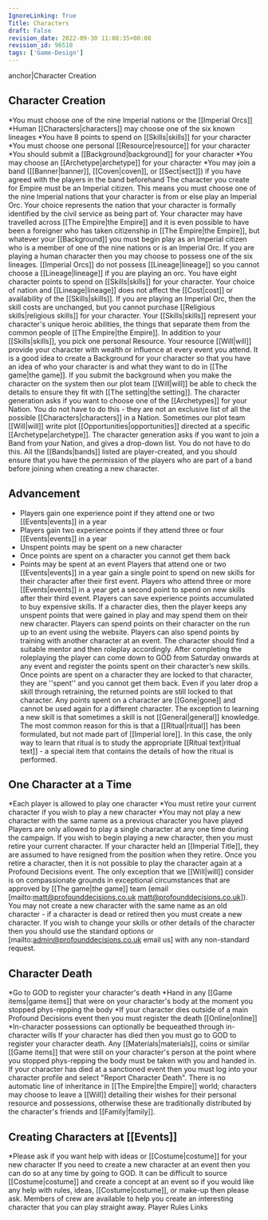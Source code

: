 ```yaml
---
IgnoreLinking: True
Title: Characters
draft: False
revision_date: 2022-09-30 11:08:35+00:00
revision_id: 96510
tags: ['Game-Design']
---
```


anchor|Character Creation
## Character Creation
*You must choose one of the nine Imperial nations or the [[Imperial Orcs]]
*Human [[Characters|characters]] may choose one of the six known lineages
*You have 8 points to spend on [[Skills|skills]] for your character
*You must choose one personal [[Resource|resource]] for your character
*You should submit a [[Background|background]] for your character
*You may choose an [[Archetype|archetype]] for your character
*You may join a band ([[Banner|banner]], [[Coven|coven]], or [[Sect|sect]]) if you have agreed with the players in the band beforehand
The character you create for Empire must be an Imperial citizen. This means you must choose one of the nine Imperial nations that your character is from or else play an Imperial Orc. Your choice represents the nation that your character is formally identified by the civil service as being part of. Your character may have travelled across [[The Empire|the Empire]] and it is even possible to have been a foreigner who has taken citizenship in [[The Empire|the Empire]], but whatever your [[Background]] you must begin play as an Imperial citizen who is a member of one of the nine nations or is an Imperial Orc.
If you are playing a human character then you may choose to possess one of the six lineages. [[Imperial Orcs]] do not possess [[Lineage|lineage]] so you cannot choose a [[Lineage|lineage]] if you are playing an orc.
You have eight character points to spend on [[Skills|skills]] for your character. Your choice of nation and [[Lineage|lineage]] does not affect the [[Cost|cost]] or availability of the [[Skills|skills]]. If you are playing an Imperial Orc, then the skill costs are unchanged, but you cannot purchase [[Religious skills|religious skills]] for your character. Your [[Skills|skills]] represent your character's unique heroic abilities, the things that separate them from the common people of [[The Empire|the Empire]].
In addition to your [[Skills|skills]], you pick one personal Resource. Your resource [[Will|will]] provide your character with wealth or influence at every event you attend.
It is a good idea to create a Background for your character so that you have an idea of who your character is and what they want to do in [[The game|the game]]. If you submit the background when you make the character on the system then our plot team [[Will|will]] be able to check the details to ensure they fit with [[The setting|the setting]].
The character generation asks if you want to choose one of the [[Archetypes]] for your Nation.  You do not have to do this - they are not an exclusive list of all the possible [[Characters|characters]] in a Nation.  Sometimes our plot team [[Will|will]] write plot [[Opportunities|opportunities]] directed at a specific [[Archetype|archetype]]. 
The character generation asks if you want to join a Band from your Nation, and gives a drop-down list.  You do not have to do this.  All the [[Bands|bands]] listed are player-created, and you should ensure that you have the permission of the players who are part of a band before joining when creating a new character. 
## Advancement
* Players gain one experience point if they attend one or two [[Events|events]] in a year
* Players gain two experience points if they attend three or four [[Events|events]] in a year
* Unspent points may be spent on a new character
* Once points are spent on a character you cannot get them back
* Points may be spent at an event
Players that attend one or two [[Events|events]] in a year gain a single point to spend on new skills for their character after their first event. Players who attend three or more [[Events|events]] in a year get a second point to spend on new skills after their third event.
Players can save experience points accumulated to buy expensive skills. If a character dies, then the player keeps any unspent points that were gained in play and may spend them on their new character.
Players can spend points on their character on the run up to an event using the website. Players can also spend points by training with another character at an event. The character should find a suitable mentor and then roleplay accordingly. After completing the roleplaying the player can come down to GOD from Saturday onwards at any event and register the points spent on their character’s new skills.
Once points are spent on a character they are locked to that character, they are ''spent'' and you cannot get them back. Even if you later drop a skill through retraining, the returned points are still locked to that character. Any points spent on a character are [[Gone|gone]] and cannot be used again for a different character.
The exception to learning a new skill is that sometimes a skill is not [[General|general]] knowledge. The most common reason for this is that a [[Ritual|ritual]] has been formulated, but not made part of [[Imperial lore]]. In this case, the only way to learn that ritual is to study the appropriate [[Ritual text|ritual text]] - a special item that contains the details of how the ritual is performed.
## One Character at a Time
*Each player is allowed to play one character
*You must retire your current character if you wish to play a new character
*You may not play a new character with the same name as a previous character you have played
Players are only allowed to play a single character at any one time during the campaign. If you wish to begin playing a new character, then you must retire your current character. If your character held an [[Imperial Title]], they are assumed to have resigned from the position when they retire.
Once you retire a character, then it is not possible to play the character again at a Profound Decisions event. The only exception that we [[Will|will]] consider is on compassionate grounds in exceptional circumstances that are approved by [[The game|the game]] team (email [mailto:matt@profounddecisions.co.uk matt@profounddecisions.co.uk]).
You may not create a new character with the same name as an old character - if a character is dead or retired then you must create a new character. If you wish to change your skills or other details of the character then you should use the standard options or [mailto:admin@profounddecisions.co.uk email us] with any non-standard request.
## Character Death
*Go to GOD to register your character's death
*Hand in any [[Game items|game items]] that were on your character's body at the moment you stopped phys-repping the body
*If your character dies outside of a main Profound Decisions event then you must register the death [[Online|online]]
*In-character possessions can optionally be bequeathed through in-character wills
If your character has died then you must go to GOD to register your character death. Any [[Materials|materials]], coins or similar [[Game items]] that were still on your character's person at the point where you stopped phys-repping the body must be taken with you and handed in. 
If your character has died at a sanctioned event then you must log into your character profile and select "Report Character Death".
There is no automatic line of inheritance in [[The Empire|the Empire]] world; characters may choose to leave a [[Will]] detailing their wishes for their personal resource and possessions, otherwise these are traditionally distributed by the character's friends and [[Family|family]].
## Creating Characters at [[Events]]
*Please ask if you want help with ideas or [[Costume|costume]] for your new character
If you need to create a new character at an event then you can do so at any time by going to GOD. It can be difficult to source [[Costume|costume]] and create a concept at an event so if you would like any help with rules, ideas, [[Costume|costume]], or make-up then please ask. Members of crew are available to help you create an interesting character that you can play straight away.
Player Rules Links